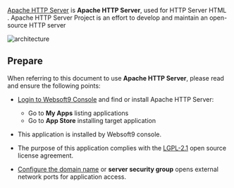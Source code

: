 [Apache HTTP Server](https://httpd.apache.org/) is **Apache HTTP Server**, used for HTTP Server HTML . Apache HTTP Server Project is an effort to develop and maintain an open-source HTTP server


![architecture](https://libs.websoft9.com/Websoft9/DocsPicture/zh/linux/apachehttp-architecture.gif)


## Prepare

When referring to this document to use **Apache HTTP Server**, please read and ensure the following points:

- [Login to Websoft9 Console](./login-console) and find or install Apache HTTP Server:
  - Go to **My Apps** listing applications 
  - Go to **App Store** installing target application

- This application is installed by Websoft9 console.


- The purpose of this application complies with the [LGPL-2.1](https://opensource.org/licenses/LGPL-2.1) open source license agreement.


- [Configure the domain name](./domain-set) or **server security group** opens external network ports for application access.